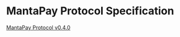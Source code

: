 # MantaPay Protocol Specification

[MantaPay Protocol v0.4.0](https://github.com/Manta-Network/spec/blob/main/manta-pay/spec.pdf)